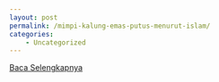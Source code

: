 ```yaml
---
layout: post
permalink: /mimpi-kalung-emas-putus-menurut-islam/
categories:
    - Uncategorized
---
```


[Baca Selengkapnya](/07)